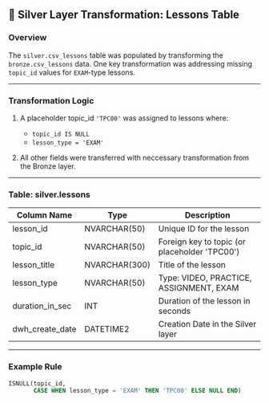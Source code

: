 ## 🔄 Silver Layer Transformation: Lessons Table

### Overview
The `silver.csv_lessons` table was populated by transforming the `bronze.csv_lessons` data. One key transformation was addressing missing `topic_id` values for `EXAM`-type lessons.

---

### Transformation Logic

1. A placeholder topic_id `'TPC00'` was assigned to lessons where:
   - `topic_id IS NULL`
   - `lesson_type = 'EXAM'`

2. All other fields were transferred with neccessary transformation from the Bronze layer.

---

### Table: silver.lessons

| Column Name     | Type        | Description                                      |
|-----------------|-------------|--------------------------------------------------|
| lesson_id       | NVARCHAR(50) | Unique ID for the lesson                         |
| topic_id        | NVARCHAR(50) | Foreign key to topic (or placeholder 'TPC00')    |
| lesson_title    | NVARCHAR(300)   | Title of the lesson                            |
| lesson_type     | NVARCHAR(50) | Type: VIDEO, PRACTICE, ASSIGNMENT, EXAM          |
| duration_in_sec | INT         | Duration of the lesson in seconds                |
| dwh_create_date | DATETIME2    | Creation Date in the Silver layer             |

---

### Example Rule

```sql
ISNULL(topic_id, 
       CASE WHEN lesson_type = 'EXAM' THEN 'TPC00' ELSE NULL END)
